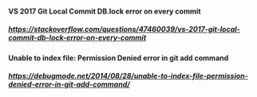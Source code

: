 #### VS 2017 Git Local Commit DB.lock error on every commit
##### https://stackoverflow.com/questions/47460039/vs-2017-git-local-commit-db-lock-error-on-every-commit

#### Unable to index file: Permission Denied error in git add command


##### https://debugmode.net/2014/08/28/unable-to-index-file-permission-denied-error-in-git-add-command/
